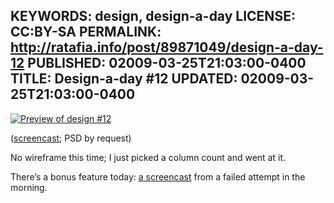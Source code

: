 KEYWORDS: design, design-a-day
LICENSE: CC:BY-SA
PERMALINK: http://ratafia.info/post/89871049/design-a-day-12
PUBLISHED: 02009-03-25T21:03:00-0400
TITLE: Design-a-day #12
UPDATED: 02009-03-25T21:03:00-0400
--
[![Preview of design #12][img]][fl]

 [fl]: http://flickr.com/photos/stilist/3385708825/
 [img]: http://farm4.static.flickr.com/3659/3385708825_66ec6b45e9.jpg

([screencast][sc]; <abbr class='smallcaps'>PSD</abbr> by
request)

 [sc]: http://flickr.com/photos/stilist/3385708829/

No wireframe this time; I just picked a column count and went at it.

There’s a bonus feature today: [a screencast][sc2] from a failed attempt in the
morning.

 [sc2]: http://flickr.com/photos/stilist/3385708849/
